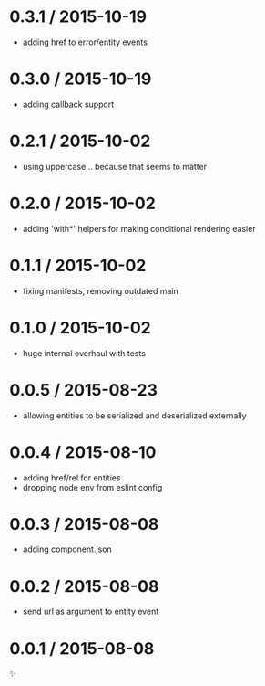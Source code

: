 
0.3.1 / 2015-10-19
==================

  * adding href to error/entity events

0.3.0 / 2015-10-19
==================

  * adding callback support

0.2.1 / 2015-10-02
==================

  * using uppercase... because that seems to matter

0.2.0 / 2015-10-02
==================

  * adding 'with*' helpers for making conditional rendering easier

0.1.1 / 2015-10-02
==================

  * fixing manifests, removing outdated main

0.1.0 / 2015-10-02
==================

  * huge internal overhaul with tests

0.0.5 / 2015-08-23
==================

  * allowing entities to be serialized and deserialized externally

0.0.4 / 2015-08-10
==================

  * adding href/rel for entities
  * dropping node env from eslint config

0.0.3 / 2015-08-08
==================

  * adding component.json

0.0.2 / 2015-08-08
==================

  * send url as argument to entity event

0.0.1 / 2015-08-08
==================

:sparkles:
